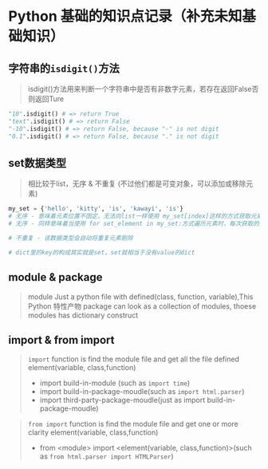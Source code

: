 # Python 基础的知识点记录（补充未知基础知识）

## 字符串的`isdigit()`方法
> isdigit()方法用来判断一个字符串中是否有非数字元素，若存在返回False否则返回Ture
```python
"10".isdigit() # => return True
"text".isdigit() # => return False
"-10".isdigit() # => return False, because "-" is not digit
"0.1".isdigit() # => return False, because "." is not digit
```

## set数据类型
> 相比较于list，无序 & 不重复 (不过他们都是可变对象，可以添加或移除元素)
```python
my_set = {'hello', 'kitty', 'is', 'kawayi', 'is'}
# 无序 - 意味着元素位置不固定，无法向list一样使用 my_set[index]这样的方式获取元素
# 无序 - 同样意味着当使用 for set_element in my_set:方式遍历元素时，每次获取的元素顺序不固定

# 不重复 - 该数据类型会自动将重复元素剔除

# dict里的key的构成其实就是set，set就相当于没有value的dict
```

## module & package
> module Just a python file with defined(class, function, variable),This Python 特性产物
> package can look as a collection of modules, thoese modules has dictionary construct

## import & from import
> `import` function is find the module file and get all the file defined element(variable, class,function)
>   - import build-in-module (such as   `import time`)
>   - import build-in-package-moudle(such as `import html.parser`)
>   - import third-party-package-moudle(just as import build-in-package-moudle)


> `from import` function is find the module file and get one or more clarity element(variable, class,function)
>   - from \<module\> import \<element(variable, class,function)\>(such as `from html.parser import HTMLParser`)

